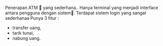 Penerapan ATM 🏧 yang sederhana..
Hanya terminal yang menjadi interface antara pengguna dengan sistem🤣.
Terdapat sistem login yang sangat sederhanaa
Punya 3 fitur :
- transfer uang,
- tarik tunai,
- nabung uang.



